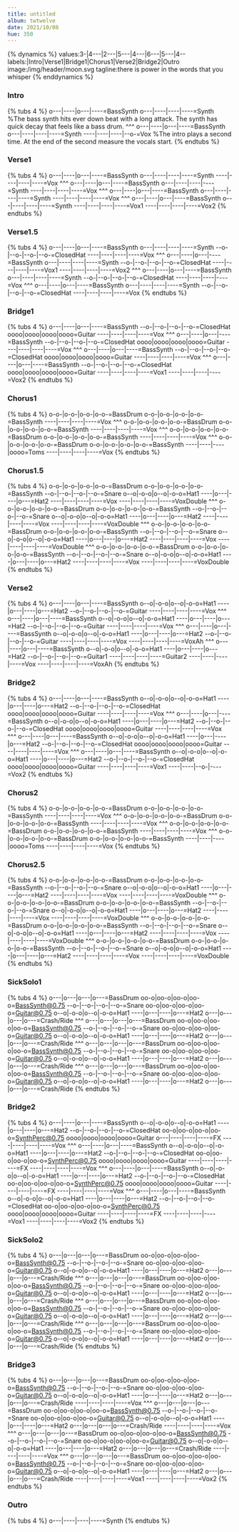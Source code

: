 ```yaml
---
title: untitled
album: twtwelve
date: 2021/10/08
hue: 350
---
```


{% dynamics %}
values:3-|4---\|2---|5---\|4---|6---|5---\|4--
labels:|Intro|Verse1|Bridge1|Chorus1|Verse2|Bridge2|Outro
image:/img/header/moon.svg
tagline:there is power in the words that you whisper
{% enddynamics %}
<!-- more -->

<!-- {% attrs %}
scale: TBD
tempo: 120
signature: 4/4
{% endattrs %} -->


### Intro
{% tubs 4 %}
o---|----|o---|----=BassSynth
o---|----|----|----=Synth
%The bass synth hits ever down beat with a long attack. The synth has quick decay that feels like a bass drum.
^^^
o---|----|o---|----=BassSynth
o---|----|----|----=Synth
----|----|----|--o-=Vox
%The intro plays a second time. At the end of the second measure the vocals start.
{% endtubs %}

### Verse1
{% tubs 4 %}
o---|----|o---|----=BassSynth
o---|----|----|----=Synth
----|----|----|----=Vox
^^^
o---|----|o---|----=BassSynth
o---|----|----|----=Synth
----|----|----|----=Vox
^^^
o---|----|o---|----=BassSynth
o---|----|----|----=Synth
----|----|----|----=Vox
^^^
o---|----|o---|----=BassSynth
o---|----|----|----=Synth
----|----|----|----=Vox1
----|----|----|----=Vox2
{% endtubs %}

### Verse1.5
{% tubs 4 %}
o---|----|o---|----=BassSynth
o---|----|----|----=Synth
--o-|--o-|--o-|--o-=ClosedHat
----|----|----|----=Vox
^^^
o---|----|o---|----=BassSynth
o---|----|----|----=Synth
--o-|--o-|--o-|--o-=ClosedHat
----|----|----|----=Vox1
----|----|----|----=Vox2
^^^
o---|----|o---|----=BassSynth
o---|----|----|----=Synth
--o-|--o-|--o-|--o-=ClosedHat
----|----|----|----=Vox
^^^
o---|----|o---|----=BassSynth
o---|----|----|----=Synth
--o-|--o-|--o-|--o-=ClosedHat
----|----|----|----=Vox
{% endtubs %}

### Bridge1
{% tubs 4 %}
o---|----|o---|----=BassSynth
--o-|--o-|--o-|--o-=ClosedHat
oooo|oooo|oooo|oooo=Guitar
----|----|----|----=Vox
^^^
o---|----|o---|----=BassSynth
--o-|--o-|--o-|--o-=ClosedHat
oooo|oooo|oooo|oooo=Guitar
----|----|----|----=Vox
^^^
o---|----|o---|----=BassSynth
--o-|--o-|--o-|--o-=ClosedHat
oooo|oooo|oooo|oooo=Guitar
----|----|----|----=Vox
^^^
o---|----|o---|----=BassSynth
--o-|--o-|--o-|--o-=ClosedHat
oooo|oooo|oooo|oooo=Guitar
----|----|----|----=Vox1
----|----|----|----=Vox2
{% endtubs %}

### Chorus1
{% tubs 4 %}
o-o-|o-o-|o-o-|o-o-=BassDrum
o-o-|o-o-|o-o-|o-o-=BassSynth
----|----|----|----=Vox
^^^
o-o-|o-o-|o-o-|o-o-=BassDrum
o-o-|o-o-|o-o-|o-o-=BassSynth
----|----|----|----=Vox
^^^
o-o-|o-o-|o-o-|o-o-=BassDrum
o-o-|o-o-|o-o-|o-o-=BassSynth
----|----|----|----=Vox
^^^
o-o-|o-o-|o-o-|o-o-=BassDrum
o-o-|o-o-|o-o-|o-o-=BassSynth
----|----|----|oooo=Toms
----|----|----|----=Vox
{% endtubs %}

### Chorus1.5
{% tubs 4 %}
o-o-|o-o-|o-o-|o-o-=BassDrum
o-o-|o-o-|o-o-|o-o-=BassSynth
--o-|--o-|--o-|--o-=Snare
o--o|-o-o|o--o|-o-o=Hat1
----|o---|----|o---=Hat2
----|----|----|----=Vox
----|----|----|----=VoxDouble
^^^
o-o-|o-o-|o-o-|o-o-=BassDrum
o-o-|o-o-|o-o-|o-o-=BassSynth
--o-|--o-|--o-|--o-=Snare
o--o|-o-o|o--o|-o-o=Hat1
----|o---|----|o---=Hat2
----|----|----|----=Vox
----|----|----|----=VoxDouble
^^^
o-o-|o-o-|o-o-|o-o-=BassDrum
o-o-|o-o-|o-o-|o-o-=BassSynth
--o-|--o-|--o-|--o-=Snare
o--o|-o-o|o--o|-o-o=Hat1
----|o---|----|o---=Hat2
----|----|----|----=Vox
----|----|----|----=VoxDouble
^^^
o-o-|o-o-|o-o-|o-o-=BassDrum
o-o-|o-o-|o-o-|o-o-=BassSynth
--o-|--o-|--o-|--o-=Snare
o--o|-o-o|o--o|-o-o=Hat1
----|o---|----|o---=Hat2
----|----|----|----=Vox
----|----|----|----=VoxDouble
{% endtubs %}

### Verse2
{% tubs 4 %}
o---|----|o---|----=BassSynth
o--o|-o-o|o--o|-o-o=Hat1
----|o---|----|o---=Hat2
--o-|--o-|--o-|--o-=Guitar
----|----|----|----=Vox
^^^
o---|----|o---|----=BassSynth
o--o|-o-o|o--o|-o-o=Hat1
----|o---|----|o---=Hat2
--o-|--o-|--o-|--o-=Guitar
----|----|----|----=Vox
^^^
o---|----|o---|----=BassSynth
o--o|-o-o|o--o|-o-o=Hat1
----|o---|----|o---=Hat2
--o-|--o-|--o-|--o-=Guitar
----|----|----|----=Vox
----|----|----|----=VoxAh
^^^
o---|----|o---|----=BassSynth
o--o|-o-o|o--o|-o-o=Hat1
----|o---|----|o---=Hat2
--o-|--o-|--o-|--o-=Guitar1
----|----|----|----=Guitar2
----|----|----|----=Vox
----|----|----|----=VoxAh
{% endtubs %}

### Bridge2
{% tubs 4 %}
o---|----|o---|----=BassSynth
o--o|-o-o|o--o|-o-o=Hat1
----|o---|----|o---=Hat2
--o-|--o-|--o-|--o-=ClosedHat
oooo|oooo|oooo|oooo=Guitar
----|----|----|----=Vox
^^^
o---|----|o---|----=BassSynth
o--o|-o-o|o--o|-o-o=Hat1
----|o---|----|o---=Hat2
--o-|--o-|--o-|--o-=ClosedHat
oooo|oooo|oooo|oooo=Guitar
----|----|----|----=Vox
^^^
o---|----|o---|----=BassSynth
o--o|-o-o|o--o|-o-o=Hat1
----|o---|----|o---=Hat2
--o-|--o-|--o-|--o-=ClosedHat
oooo|oooo|oooo|oooo=Guitar
----|----|----|----=Vox
^^^
o---|----|o---|----=BassSynth
o--o|-o-o|o--o|-o-o=Hat1
----|o---|----|o---=Hat2
--o-|--o-|--o-|--o-=ClosedHat
oooo|oooo|oooo|oooo=Guitar
----|----|----|----=Vox1
----|----|--o-|----=Vox2
{% endtubs %}

### Chorus2
{% tubs 4 %}
o-o-|o-o-|o-o-|o-o-=BassDrum
o-o-|o-o-|o-o-|o-o-=BassSynth
----|----|----|----=Vox
^^^
o-o-|o-o-|o-o-|o-o-=BassDrum
o-o-|o-o-|o-o-|o-o-=BassSynth
----|----|----|----=Vox
^^^
o-o-|o-o-|o-o-|o-o-=BassDrum
o-o-|o-o-|o-o-|o-o-=BassSynth
----|----|----|----=Vox
^^^
o-o-|o-o-|o-o-|o-o-=BassDrum
o-o-|o-o-|o-o-|o-o-=BassSynth
----|----|----|oooo=Toms
----|----|----|----=Vox
{% endtubs %}

### Chorus2.5
{% tubs 4 %}
o-o-|o-o-|o-o-|o-o-=BassDrum
o-o-|o-o-|o-o-|o-o-=BassSynth
--o-|--o-|--o-|--o-=Snare
o--o|-o-o|o--o|-o-o=Hat1
----|o---|----|o---=Hat2
----|----|----|----=Vox
----|----|----|----=VoxDouble
^^^
o-o-|o-o-|o-o-|o-o-=BassDrum
o-o-|o-o-|o-o-|o-o-=BassSynth
--o-|--o-|--o-|--o-=Snare
o--o|-o-o|o--o|-o-o=Hat1
----|o---|----|o---=Hat2
----|----|----|----=Vox
----|----|----|----=VoxDouble
^^^
o-o-|o-o-|o-o-|o-o-=BassDrum
o-o-|o-o-|o-o-|o-o-=BassSynth
--o-|--o-|--o-|--o-=Snare
o--o|-o-o|o--o|-o-o=Hat1
----|o---|----|o---=Hat2
----|----|----|----=Vox
----|----|----|----=VoxDouble
^^^
o-o-|o-o-|o-o-|o-o-=BassDrum
o-o-|o-o-|o-o-|o-o-=BassSynth
--o-|--o-|--o-|--o-=Snare
o--o|-o-o|o--o|-o-o=Hat1
----|o---|----|o---=Hat2
----|----|----|----=Vox
----|----|----|----=VoxDouble
{% endtubs %}

### SickSolo1
{% tubs 4 %}
o---|o---|o---|o---=BassDrum
oo-o|oo-o|oo-o|oo-o=BassSynth@0.75
--o-|--o-|--o-|--o-=Snare
oo-o|oo-o|oo-o|oo-o=Guitar@0.75
o--o|-o-o|o--o|-o-o=Hat1
----|o---|----|o---=Hat2
o---|o---|o---|o---=Crash/Ride
^^^
o---|o---|o---|o---=BassDrum
oo-o|oo-o|oo-o|oo-o=BassSynth@0.75
--o-|--o-|--o-|--o-=Snare
oo-o|oo-o|oo-o|oo-o=Guitar@0.75
o--o|-o-o|o--o|-o-o=Hat1
----|o---|----|o---=Hat2
o---|o---|o---|o---=Crash/Ride
^^^
o---|o---|o---|o---=BassDrum
oo-o|oo-o|oo-o|oo-o=BassSynth@0.75
--o-|--o-|--o-|--o-=Snare
oo-o|oo-o|oo-o|oo-o=Guitar@0.75
o--o|-o-o|o--o|-o-o=Hat1
----|o---|----|o---=Hat2
o---|o---|o---|o---=Crash/Ride
^^^
o---|o---|o---|o---=BassDrum
oo-o|oo-o|oo-o|oo-o=BassSynth@0.75
--o-|--o-|--o-|--o-=Snare
oo-o|oo-o|oo-o|oo-o=Guitar@0.75
o--o|-o-o|o--o|-o-o=Hat1
----|o---|----|o---=Hat2
o---|o---|o---|o---=Crash/Ride
{% endtubs %}

### Bridge2
{% tubs 4 %}
o---|----|o---|----=BassSynth
o--o|-o-o|o--o|-o-o=Hat1
----|o---|----|o---=Hat2
--o-|--o-|--o-|--o-=ClosedHat
oo-o|oo-o|oo-o|oo-o=SynthPerc@0.75
oooo|oooo|oooo|oooo=Guitar
o---|----|----|----=FX
----|----|----|----=Vox
^^^
o---|----|o---|----=BassSynth
o--o|-o-o|o--o|-o-o=Hat1
----|o---|----|o---=Hat2
--o-|--o-|--o-|--o-=ClosedHat
oo-o|oo-o|oo-o|oo-o=SynthPerc@0.75
oooo|oooo|oooo|oooo=Guitar
----|----|----|----=FX
----|----|----|----=Vox
^^^
o---|----|o---|----=BassSynth
o--o|-o-o|o--o|-o-o=Hat1
----|o---|----|o---=Hat2
--o-|--o-|--o-|--o-=ClosedHat
oo-o|oo-o|oo-o|oo-o=SynthPerc@0.75
oooo|oooo|oooo|oooo=Guitar
----|----|----|----=FX
----|----|----|----=Vox
^^^
o---|----|o---|----=BassSynth
o--o|-o-o|o--o|-o-o=Hat1
----|o---|----|o---=Hat2
--o-|--o-|--o-|--o-=ClosedHat
oo-o|oo-o|oo-o|oo-o=SynthPerc@0.75
oooo|oooo|oooo|oooo=Guitar
----|----|----|----=FX
----|----|----|----=Vox1
----|----|----|----=Vox2
{% endtubs %}

### SickSolo2
{% tubs 4 %}
o---|o---|o---|o---=BassDrum
oo-o|oo-o|oo-o|oo-o=BassSynth@0.75
--o-|--o-|--o-|--o-=Snare
oo-o|oo-o|oo-o|oo-o=Guitar@0.75
o--o|-o-o|o--o|-o-o=Hat1
----|o---|----|o---=Hat2
o---|o---|o---|o---=Crash/Ride
^^^
o---|o---|o---|o---=BassDrum
oo-o|oo-o|oo-o|oo-o=BassSynth@0.75
--o-|--o-|--o-|--o-=Snare
oo-o|oo-o|oo-o|oo-o=Guitar@0.75
o--o|-o-o|o--o|-o-o=Hat1
----|o---|----|o---=Hat2
o---|o---|o---|o---=Crash/Ride
^^^
o---|o---|o---|o---=BassDrum
oo-o|oo-o|oo-o|oo-o=BassSynth@0.75
--o-|--o-|--o-|--o-=Snare
oo-o|oo-o|oo-o|oo-o=Guitar@0.75
o--o|-o-o|o--o|-o-o=Hat1
----|o---|----|o---=Hat2
o---|o---|o---|o---=Crash/Ride
^^^
o---|o---|o---|o---=BassDrum
oo-o|oo-o|oo-o|oo-o=BassSynth@0.75
--o-|--o-|--o-|--o-=Snare
oo-o|oo-o|oo-o|oo-o=Guitar@0.75
o--o|-o-o|o--o|-o-o=Hat1
----|o---|----|o---=Hat2
o---|o---|o---|o---=Crash/Ride
{% endtubs %}

### Bridge3
{% tubs 4 %}
o---|o---|o---|o---=BassDrum
oo-o|oo-o|oo-o|oo-o=BassSynth@0.75
--o-|--o-|--o-|--o-=Snare
oo-o|oo-o|oo-o|oo-o=Guitar@0.75
o--o|-o-o|o--o|-o-o=Hat1
----|o---|----|o---=Hat2
o---|o---|o---|o---=Crash/Ride
----|----|----|----=Vox
^^^
o---|o---|o---|o---=BassDrum
oo-o|oo-o|oo-o|oo-o=BassSynth@0.75
--o-|--o-|--o-|--o-=Snare
oo-o|oo-o|oo-o|oo-o=Guitar@0.75
o--o|-o-o|o--o|-o-o=Hat1
----|o---|----|o---=Hat2
o---|o---|o---|o---=Crash/Ride
----|----|----|----=Vox
^^^
o---|o---|o---|o---=BassDrum
oo-o|oo-o|oo-o|oo-o=BassSynth@0.75
--o-|--o-|--o-|--o-=Snare
oo-o|oo-o|oo-o|oo-o=Guitar@0.75
o--o|-o-o|o--o|-o-o=Hat1
----|o---|----|o---=Hat2
o---|o---|o---|o---=Crash/Ride
----|----|----|----=Vox
^^^
o---|o---|o---|o---=BassDrum
oo-o|oo-o|oo-o|oo-o=BassSynth@0.75
--o-|--o-|--o-|--o-=Snare
oo-o|oo-o|oo-o|oo-o=Guitar@0.75
o--o|-o-o|o--o|-o-o=Hat1
----|o---|----|o---=Hat2
o---|o---|o---|o---=Crash/Ride
----|----|----|----=Vox1
----|----|----|----=Vox2
{% endtubs %}

### Outro
{% tubs 4 %}
o---|----|----|----=Synth
{% endtubs %}